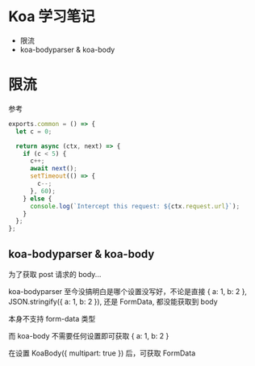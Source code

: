 # Koa 学习笔记

* 限流
* koa-bodyparser & koa-body

# 限流

参考

```js
exports.common = () => {
  let c = 0;

  return async (ctx, next) => {
    if (c < 5) {
      c++;
      await next();
      setTimeout(() => {
        c--;
      }, 60);
    } else {
      console.log(`Intercept this request: ${ctx.request.url}`);
    }
  };
};

```


## koa-bodyparser & koa-body

为了获取 post 请求的 body...

koa-bodyparser 至今没搞明白是哪个设置没写好，不论是直接 { a: 1, b: 2 }, JSON.stringify({ a: 1, b: 2 }), 还是 FormData, 都没能获取到 body

本身不支持 form-data 类型

而 koa-body 不需要任何设置即可获取 { a: 1, b: 2 }

在设置 KoaBody({ multipart: true }) 后，可获取 FormData